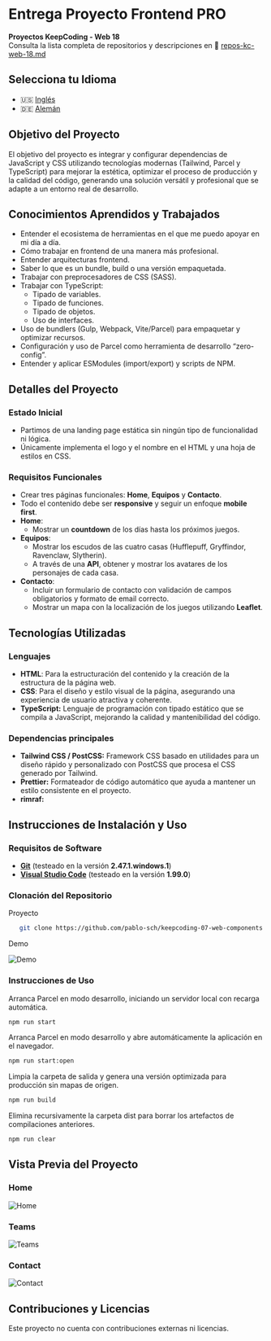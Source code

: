 # Entrega Proyecto Frontend PRO

**Proyectos KeepCoding - Web 18**  
Consulta la lista completa de repositorios y descripciones en 📁 [repos-kc-web-18.md](https://github.com/pablo-sch/pablo-sch/blob/main/docs/repos-kc-web-18.md)

## Selecciona tu Idioma

- 🇺🇸 [Inglés](README.md)
- 🇩🇪 [Alemán](README.de.md)

<!-- ------------------------------------------------------------------------------------------- -->

## Objetivo del Proyecto

El objetivo del proyecto es integrar y configurar dependencias de JavaScript y CSS utilizando tecnologías modernas (Tailwind, Parcel y TypeScript) para mejorar la estética, optimizar el proceso de producción y la calidad del código, generando una solución versátil y profesional que se adapte a un entorno real de desarrollo.

<!-- ------------------------------------------------------------------------------------------- -->

## Conocimientos Aprendidos y Trabajados

- Entender el ecosistema de herramientas en el que me puedo apoyar en mi día a día.
- Cómo trabajar en frontend de una manera más profesional.
- Entender arquitecturas frontend.
- Saber lo que es un bundle, build o una versión empaquetada.
- Trabajar con preprocesadores de CSS (SASS).
- Trabajar con TypeScript:
  - Tipado de variables.
  - Tipado de funciones.
  - Tipado de objetos.
  - Uso de interfaces.
- Uso de bundlers (Gulp, Webpack, Vite/Parcel) para empaquetar y optimizar recursos.
- Configuración y uso de Parcel como herramienta de desarrollo “zero-config”.
- Entender y aplicar ESModules (import/export) y scripts de NPM.

<!-- ------------------------------------------------------------------------------------------- -->

## Detalles del Proyecto

### Estado Inicial

- Partimos de una landing page estática sin ningún tipo de funcionalidad ni lógica.
- Únicamente implementa el logo y el nombre en el HTML y una hoja de estilos en CSS.

### Requisitos Funcionales

- Crear tres páginas funcionales: **Home**, **Equipos** y **Contacto**.
- Todo el contenido debe ser **responsive** y seguir un enfoque **mobile first**.
- **Home**:
  - Mostrar un **countdown** de los días hasta los próximos juegos.
- **Equipos**:
  - Mostrar los escudos de las cuatro casas (Hufflepuff, Gryffindor, Ravenclaw, Slytherin).
  - A través de una **API**, obtener y mostrar los avatares de los personajes de cada casa.
- **Contacto**:
  - Incluir un formulario de contacto con validación de campos obligatorios y formato de email correcto.
  - Mostrar un mapa con la localización de los juegos utilizando **Leaflet**.

<!-- ------------------------------------------------------------------------------------------- -->

## Tecnologías Utilizadas

### Lenguajes

- **HTML**: Para la estructuración del contenido y la creación de la estructura de la página web.
- **CSS**: Para el diseño y estilo visual de la página, asegurando una experiencia de usuario atractiva y coherente.
- **TypeScript:** Lenguaje de programación con tipado estático que se compila a JavaScript, mejorando la calidad y mantenibilidad del código.

### Dependencias principales

- **Tailwind CSS / PostCSS:** Framework CSS basado en utilidades para un diseño rápido y personalizado con PostCSS que procesa el CSS generado por Tailwind.
- **Prettier:** Formateador de código automático que ayuda a mantener un estilo consistente en el proyecto.
- **rimraf:**

<!-- ------------------------------------------------------------------------------------------- -->

## Instrucciones de Instalación y Uso

### Requisitos de Software

- **[Git](https://git-scm.com/downloads)** (testeado en la versión **2.47.1.windows.1**)
- **[Visual Studio Code](https://code.visualstudio.com/)** (testeado en la versión **1.99.0**)

### Clonación del Repositorio

Proyecto

```bash
   git clone https://github.com/pablo-sch/keepcoding-07-web-components.git
```

Demo

![Demo](https://github.com/pablo-sch/pablo-sch/blob/main/etc/clone-tutorial.gif)

### Instrucciones de Uso

Arranca Parcel en modo desarrollo, iniciando un servidor local con recarga automática.

```sh
npm run start
```

Arranca Parcel en modo desarrollo y abre automáticamente la aplicación en el navegador.

```sh
npm run start:open
```

Limpia la carpeta de salida y genera una versión optimizada para producción sin mapas de origen.

```sh
npm run build
```

Elimina recursivamente la carpeta dist para borrar los artefactos de compilaciones anteriores.

```sh
npm run clear
```

<!-- ------------------------------------------------------------------------------------------- -->

## Vista Previa del Proyecto

### Home

![Home](../etc/preview_images/main_page.png.png)

### Teams

![Teams](../etc/preview_images/teams_page.png.png)

### Contact

![Contact](../etc/preview_images/contact_page.png.png)

<!-- ------------------------------------------------------------------------------------------- -->

## Contribuciones y Licencias

Este proyecto no cuenta con contribuciones externas ni licencias.
